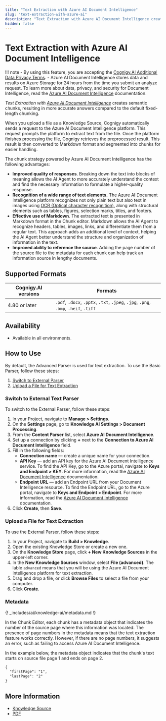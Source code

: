 ```yaml
---
title: "Text Extraction with Azure AI Document Intelligence"
slug: "text-extraction-with-azure-ai"
description: "Text Extraction with Azure AI Document Intelligence creates semantic chunks, resulting in more accurate answers compared to the default fixed-length chunking."
hidden: false
---
```


# Text Extraction with Azure AI Document Intelligence

!!! note
    - By using this feature, you are accepting the [Cognigy.AI Additional Data Privacy Terms](https://www.cognigy.com/additional-privacy-terms).
    - Azure AI Document Intelligence stores data and results on Azure Storage for 24 hours from the time you submit an analyze request. To learn more about data, privacy, and security for Document Intelligence, read the [Azure AI Document Intelligence](https://learn.microsoft.com/en-us/legal/cognitive-services/document-intelligence/data-privacy-security) documentation.

_Text Extraction with [Azure AI Document Intelligence](https://learn.microsoft.com/en-us/azure/ai-services/document-intelligence/)_ creates semantic chunks, resulting in more accurate answers compared to the default fixed-length chunking.

When you upload a file as a Knowledge Source,
Cognigy automatically sends a request to the Azure AI Document Intelligence platform.
This request prompts the platform to extract text from the file. Once the platform finishes processing the file, Cognigy retrieves the preprocessed result.
This result is then converted to Markdown format and segmented into chunks for easier handling.

The chunk strategy powered by Azure AI Document Intelligence has the following advantages:

- **Improved quality of responses**. Breaking down the text into blocks of meaning allows the AI Agent to more accurately understand the context and find the necessary information to formulate a higher-quality response.
- **Recognition of a wide range of text elements.** The Azure AI Document Intelligence platform recognizes not only plain text but also text in images using [OCR (Optical character recognition)](https://en.wikipedia.org/wiki/Optical_character_recognition), along with structural elements such as tables, figures, selection marks, titles, and footers.
- **Effective use of Markdown**. The extracted text is presented in Markdown format in the Chunk editor. Markdown allows the AI Agent to recognize headers, tables, images, links, and differentiate them from a regular text. This approach adds an additional level of context, helping the AI Agent better understand the structure and organization of information in the text.
- **Improved ability to reference the source**. Adding the page number of the source file to the metadata for each chunk can help track an information source in lengthy documents.

## Supported Formats

| Cognigy.AI versions | Formats                                                                             |
|---------------------|-------------------------------------------------------------------------------------|
| 4.80 or later       | `.pdf`, `.docx`, `.pptx`, `.txt`, `.jpeg`, `.jpg`, `.png`, `.bmp`, `.heif`, `.tiff` |

## Availability

- Available in all environments.

## How to Use

By default, the Advanced Parser is used for text extraction.
To use the Basic Parser, follow these steps:

1. [Switch to External Parser](#switch-to-external-text-parser)
2. [Upload a File for Text Extraction](#upload-a-file-for-text-extraction)

### Switch to External Text Parser

To switch to the External Parser, follow these steps:

1. In your Project, navigate to **Manage > Settings**.
2. On the **Settings** page, go to **Knowledge AI Settings > Document Processing**.
3. From the **Content Parser** list, select **Azure AI Document Intelligence**.
4. Set up a connection by clicking **+** next to the **Connection to Azure AI Document Intelligence** field.
5. Fill in the following fields:
    - **Connection name** — create a unique name for your connection.
    - **API Key** — add an API key for the Azure AI Document Intelligence service. To find the API Key, go to the Azure portal, navigate to **Keys and Endpoint > KEY**. For more information, read the [Azure AI Document Intelligence](https://learn.microsoft.com/en-us/azure/ai-services/document-intelligence/create-document-intelligence-resource?view=doc-intel-4.0.0#get-endpoint-url-and-keys) documentation.
    - **Endpoint URL** — add an Endpoint URL from your Document Intelligence resource. To find the Endpoint URL, go to the Azure portal, navigate to **Keys and Endpoint > Endpoint**. For more information, read the [Azure AI Document Intelligence](https://learn.microsoft.com/en-us/azure/ai-services/document-intelligence/create-document-intelligence-resource?view=doc-intel-4.0.0#get-endpoint-url-and-keys) documentation. 
6. Click **Create**, then **Save**.

### Upload a File for Text Extraction

To use the External Parser, follow these steps:

1. In your Project, navigate to **Build > Knowledge**.
2. Open the existing Knowledge Store or create a new one.
3. On the **Knowledge Store** page, click **+ New Knowledge Sources** in the upper-left corner.
4. In the **New Knowledge Sources** window, select **File (advanced)**. The lable `advanced` means that you will be using the Azure AI Document Intelligence platform for text extraction.
5. Drag and drop a file, or click **Browse Files** to select a file from your computer.
6. Click **Create**.

### Metadata

{! _includes/ai/knowledge-ai/metadata.md !}

In the Chunk Editor, each chunk has a metadata object that indicates the number of the source page where this information was located.
The presence of page numbers in the metadata means that the text extraction feature works correctly. However, if there are no page numbers, it suggests an error, such as failing to access Azure AI Document Intelligence.

In the example below, the metadata object indicates that the chunk's text starts on source file page 1 and ends on page 2.

```txt
{
  "firstPage": "1",
  "lastPage": "2"
}
```

## More Information

- [Knowledge Source](../overview.md#knowledge-source)
- [PDF](../pdf.md)